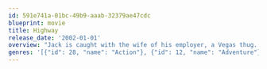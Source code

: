 ```yaml
---
id: 591e741a-01bc-49b9-aaab-32379ae47cdc
blueprint: movie
title: Highway
release_date: '2002-01-01'
overview: "Jack is caught with the wife of his employer, a Vegas thug. The thug sends goons after Jack, who convinces his best friend, Pilot, to flee with him. Pilot insists that they head for Seattle, but doesn't tell Jack why. The goons learn from Pilot's drug source where the youths are headed, and they follow, hell bent on breaking Jack's feet. On the road, Jack and Pilot give a ride to Cassie, a distressed young woman. She and Jack hit it off. They pick up an aging stoner headed to Seattle for Kurt Cobain's memorial, and they help a circus sideshow family. Why is Pilot so set on Seattle, will the goons catch Jack, and is there any way the friends' competing needs can be resolved?"
genres: '[{"id": 28, "name": "Action"}, {"id": 12, "name": "Adventure"}, {"id": 18, "name": "Drama"}]'
---
```

